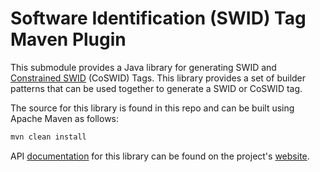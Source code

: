 # Software Identification (SWID) Tag Maven Plugin

This submodule provides a Java library for generating SWID and [Constrained SWID](https://datatracker.ietf.org/doc/draft-ietf-sacm-coswid/) (CoSWID) Tags. This library provides a set of builder patterns that can be used together to generate a SWID or CoSWID tag.

The source for this library is found in this repo and can be built using Apache Maven as follows:

```bash
mvn clean install
```

API [documentation](https://pages.nist.gov/swid-tools/swid-builder/apidocs/index.html) for this library can be found on the project's [website](https://pages.nist.gov/swid-tools/swid-builder/).
